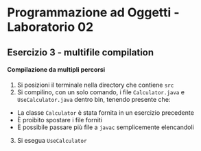 # Programmazione ad Oggetti - Laboratorio 02
## Esercizio 3 - multifile compilation

#### Compilazione da multipli percorsi

1. Si posizioni il terminale nella directory che contiene `src`
2. Si compilino, con un solo comando, i file `Calculator.java` e `UseCalculator.java` dentro bin, tenendo presente che:
  - La classe `Calculator` è stata fornita in un esercizio precedente
  - È proibito spostare i file forniti
  - È possibile passare più file a `javac` semplicemente elencandoli
3. Si esegua `UseCalculator`
